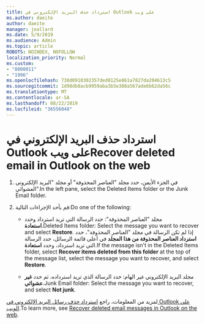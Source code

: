 ```yaml
---
title: استرداد حذف البريد الإلكتروني في Outlook على ويب
ms.author: daeite
author: daeite
manager: joallard
ms.date: 5/9/2019
ms.audience: Admin
ms.topic: article
ROBOTS: NOINDEX, NOFOLLOW
localization_priority: Normal
ms.custom:
- "8000011"
- "1996"
ms.openlocfilehash: 730d0910302357ded8125e861a7827da204613c5
ms.sourcegitcommit: 1d98db8acb9959aba3b5e308a567ade6b62da56c
ms.translationtype: MT
ms.contentlocale: ar-SA
ms.lasthandoff: 08/22/2019
ms.locfileid: "36556048"
---
```

# <a name="recover-deleted-email-in-outlook-on-the-web"></a><span data-ttu-id="3b324-102">استرداد حذف البريد الإلكتروني في Outlook على ويب</span><span class="sxs-lookup"><span data-stu-id="3b324-102">Recover deleted email in Outlook on the web</span></span>

1. <span data-ttu-id="3b324-103">في الجزء الأيمن، حدد مجلد "العناصر المحذوفة" أو مجلد "البريد الإلكتروني العشوائي".</span><span class="sxs-lookup"><span data-stu-id="3b324-103">In the left pane, select the Deleted Items folder or the Junk Email folder.</span></span>

2. <span data-ttu-id="3b324-104">قم بأحد الإجراءات التالية:</span><span class="sxs-lookup"><span data-stu-id="3b324-104">Do one of the following:</span></span>

    - <span data-ttu-id="3b324-105">مجلد "العناصر المحذوفة": حدد الرسالة التي تريد استرداد وحدد **استعادة**.</span><span class="sxs-lookup"><span data-stu-id="3b324-105">Deleted Items folder: Select the message you want to recover and select **Restore**.</span></span> <span data-ttu-id="3b324-106">إذا لم تكن الرسالة في مجلد "العناصر المحذوفة"، حدد **استرداد العناصر المحذوفة من هذا المجلد** في أعلى قائمة الرسائل، حدد الرسالة التي تريد استرداد، وحدد **استعادة**.</span><span class="sxs-lookup"><span data-stu-id="3b324-106">If the message isn't in the Deleted Items folder, select **Recover items deleted from this folder** at the top of the message list, select the message you want to recover, and select **Restore**.</span></span>

    - <span data-ttu-id="3b324-107">مجلد البريد الإلكتروني غير الهام: حدد الرسالة الذي تريد استرداده، ثم حدد **غير عشوائي**.</span><span class="sxs-lookup"><span data-stu-id="3b324-107">Junk Email folder: Select the message you want to recover, and select **Not junk**.</span></span>

<span data-ttu-id="3b324-108">لمزيد من المعلومات، راجع [استرداد حذف رسائل البريد الإلكتروني في Outlook على الويب](https://support.office.com/article/a8ca78ac-4721-4066-95dd-571842e9fb11).</span><span class="sxs-lookup"><span data-stu-id="3b324-108">To learn more, see [Recover deleted email messages in Outlook on the web](https://support.office.com/article/a8ca78ac-4721-4066-95dd-571842e9fb11).</span></span>